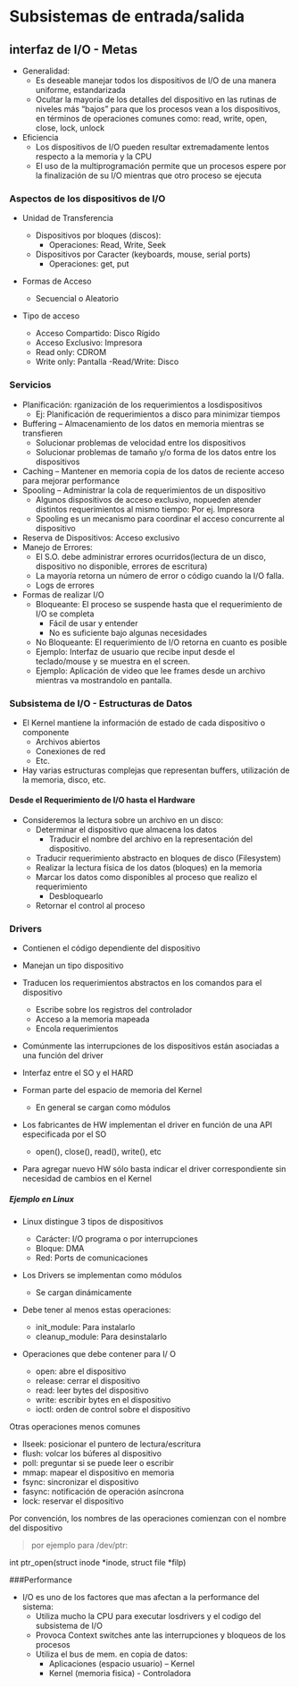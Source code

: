 # Subsistemas de entrada/salida

## interfaz de I/O - Metas
- Generalidad:
    - Es deseable manejar todos los dispositivos de I/O de una manera uniforme, estandarizada
    - Ocultar la mayoría de los detalles del dispositivo en las rutinas de niveles más “bajos” para que los procesos vean a los dispositivos, en términos de operaciones comunes como: read, write, open, close, lock, unlock
- Eficiencia
    - Los dispositivos de I/O pueden resultar extremadamente lentos respecto a la memoria y la CPU
    - El uso de la multiprogramación permite que un procesos espere por la finalización de su I/O mientras que otro proceso se ejecuta
 
 ### Aspectos de los dispositivos de I/O 
- Unidad de Transferencia
    - Dispositivos por bloques (discos):
        - Operaciones: Read, Write, Seek
    - Dispositivos por Caracter (keyboards,
mouse, serial ports)
        - Operaciones: get, put
- Formas de Acceso
    - Secuencial o Aleatorio

- Tipo de acceso
    - Acceso Compartido: Disco Rígido
    - Acceso Exclusivo: Impresora
    - Read only: CDROM
    - Write only: Pantalla
    -Read/Write: Disco

### Servicios
- Planificación: rganización de los requerimientos a losdispositivos
    - Ej: Planificación de requerimientos a disco para minimizar tiempos
- Buffering – Almacenamiento de los datos en
memoria mientras se transfieren
    - Solucionar problemas de velocidad entre los dispositivos
    - Solucionar problemas de tamaño y/o forma de los datos entre los dispositivos
- Caching – Mantener en memoria copia de los
datos de reciente acceso para mejorar
performance
- Spooling – Administrar la cola de
requerimientos de un dispositivo
    - Algunos dispositivos de acceso exclusivo, nopueden atender distintos requerimientos al mismo tiempo: Por ej. Impresora
    - Spooling es un mecanismo para coordinar el acceso concurrente al dispositivo
- Reserva de Dispositivos: Acceso
exclusivo
- Manejo de Errores:
    - El S.O. debe administrar errores ocurridos(lectura de un disco, dispositivo no disponible, errores de escritura)
    - La mayoría retorna un número de error o código cuando la I/O falla.
    - Logs de errores
- Formas de realizar I/O
    - Bloqueante: El proceso se suspende hasta  que el requerimiento de I/O se completa
        - Fácil de usar y entender
        - No es suficiente bajo algunas necesidades
    - No Bloqueante: El requerimiento de I/O retorna en cuanto es posible
    - Ejemplo: Interfaz de usuario que recibe input desde el teclado/mouse y se muestra en el screen.
    - Ejemplo: Aplicación de video que lee frames desde un archivo mientras va mostrandolo en pantalla.

### Subsistema de I/O - Estructuras de Datos
- El Kernel mantiene la información de estado de cada dispositivo o componente
    - Archivos abiertos
    - Conexiones de red
    - Etc.
- Hay varias estructuras complejas que
representan buffers, utilización de la
memoria, disco, etc.

#### Desde el Requerimiento de I/O hasta el Hardware
- Consideremos la lectura sobre un archivo en un disco:
    - Determinar el dispositivo que almacena los datos
        - Traducir el nombre del archivo en la representación del dispositivo.
    - Traducir requerimiento abstracto en bloques de disco (Filesystem)
    - Realizar la lectura física de los datos (bloques) en la memoria
    - Marcar los datos como disponibles al proceso que realizo el requerimiento
        - Desbloquearlo
    - Retornar el control al proceso

### Drivers
- Contienen el código dependiente del
dispositivo
- Manejan un tipo dispositivo
- Traducen los requerimientos abstractos en
los comandos para el dispositivo
    - Escribe sobre los registros del controlador
    - Acceso a la memoria mapeada
    - Encola requerimientos
- Comúnmente las interrupciones de los
dispositivos están asociadas a una función
del driver

- Interfaz entre el SO y el HARD
- Forman parte del espacio de memoria del
Kernel
    - En general se cargan como módulos
- Los fabricantes de HW implementan el driver en función de una API especificada por el SO
    - open(), close(), read(), write(), etc
- Para agregar nuevo HW sólo basta indicar el driver correspondiente sin necesidad de
cambios en el Kernel

##### Ejemplo en Linux
- Linux distingue 3 tipos de dispositivos
    - Carácter: I/O programa o por interrupciones
    - Bloque: DMA
    - Red: Ports de comunicaciones
- Los Drivers se implementan como módulos
    - Se cargan dinámicamente
- Debe tener al menos estas operaciones:
    - init_module: Para instalarlo
    - cleanup_module: Para desinstalarlo

- Operaciones que debe contener para I/
O
    - open: abre el dispositivo
    - release: cerrar el dispositivo
    - read: leer bytes del dispositivo
    - write: escribir bytes en el dispositivo
    - ioctl: orden de control sobre el dispositivo

Otras operaciones menos comunes
- llseek: posicionar el puntero de lectura/escritura
- flush: volcar los búferes al dispositivo
- poll: preguntar si se puede leer o escribir
- mmap: mapear el dispositivo en memoria
- fsync: sincronizar el dispositivo
- fasync: notificación de operación asíncrona
- lock: reservar el dispositivo

Por convención, los nombres de las operaciones comienzan con el nombre del dispositivo
> por ejemplo para /dev/ptr: 

int ptr_open(struct inode *inode, struct file *filp)

###Performance
- I/O es uno de los factores que mas
afectan a la performance del sistema:
    - Utiliza mucho la CPU para executar losdrivers y el codigo del subsistema de I/O
    - Provoca Context switches ante las
    interrupciones y bloqueos de los procesos
    - Utiliza el bus de mem. en copia de datos:
        - Aplicaciones (espacio usuario) – Kernel
        - Kernel (memoria fisica) - Controladora
